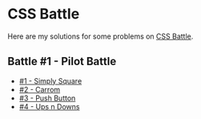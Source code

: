 # CSS Battle

Here are my solutions for some problems on [CSS Battle](https://www.cssbattle.dev).

## Battle #1 - Pilot Battle

- [#1 - Simply Square](./01%20-%20Pilot%20Battle/01_simply-square.md)
- [#2 - Carrom](./01%20-%20Pilot%20Battle/02_carrom.md)
- [#3 - Push Button](./01%20-%20Pilot%20Battle/03_push-button.md)
- [#4 - Ups n Downs](./01%20-%20Pilot%20Battle/04_ups-n-downs.md)
